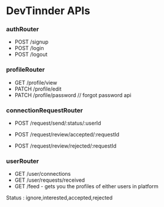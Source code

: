 # DevTinnder APIs

### authRouter
- POST /signup
- POST /login
- POST /logout

### profileRouter
- GET /profile/view
- PATCH /profile/edit
- PATCH /profile/password // forgot password api

### connectionRequestRouter
- POST /request/send/:status/:userId

- POST /request/review/accepted/:requestId
- POST /request/review/rejected/:requestId

### userRouter
- GET /user/connections
- GET /user/requests/received
- GET /feed - gets you the profiles of either users in platform

Status : ignore,interested,accepted,rejected

